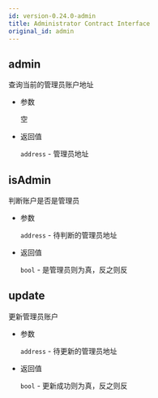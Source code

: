 ```yaml
---
id: version-0.24.0-admin
title: Administrator Contract Interface
original_id: admin
---
```


## admin

查询当前的管理员账户地址

* 参数
    
    空

* 返回值
    
    `address` - 管理员地址

## isAdmin

判断账户是否是管理员

* 参数
    
    `address` - 待判断的管理员地址

* 返回值
    
    `bool` - 是管理员则为真，反之则反

## update

更新管理员账户

* 参数
    
    `address` - 待更新的管理员地址

* 返回值
    
    `bool` - 更新成功则为真，反之则反